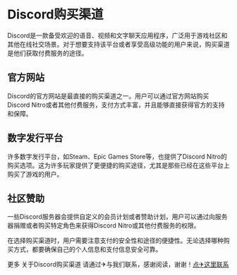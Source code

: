 # Discord购买渠道

Discord是一款备受欢迎的语音、视频和文字聊天应用程序，广泛用于游戏社区和其他在线社交场景。对于想要支持该平台或者享受高级功能的用户来说，购买渠道是他们获取付费服务的途径。

## 官方网站

Discord的官方网站是最直接的购买渠道之一。用户可以通过官方网站购买Discord Nitro或者其他付费服务，支付方式丰富，并且能够直接获得官方的支持和保障。

## 数字发行平台

许多数字发行平台，如Steam、Epic Games Store等，也提供了Discord Nitro的购买选项。这为许多玩家提供了更便捷的购买途径，尤其是那些已经在这些平台上购买了游戏的用户。

## 社区赞助

一些Discord服务器会提供自定义的会员计划或者赞助计划，用户可以通过向服务器捐赠或者购买特定角色来获得Discord Nitro或其他付费服务的权限。

在选择购买渠道时，用户需要注意支付的安全性和途径的便捷性。无论选择哪种购买方式，都要确保自己的个人信息和支付信息安全可靠。

更多 关于Discord购买渠道 请通过✈与我们联系，感谢阅读，谢谢！[点✈这里联系](https://b.k02.cc)